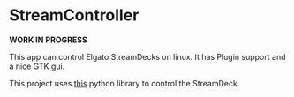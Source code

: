 # StreamController

**WORK IN PROGRESS**


This app can control Elgato StreamDecks on linux.
It has Plugin support and a nice GTK gui.

This project uses [this](https://github.com/abcminiuser/python-elgato-streamdeck) python library to control the StreamDeck.